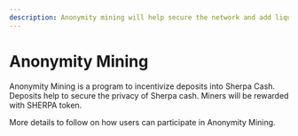 ```yaml
---
description: Anonymity mining will help secure the network and add liquidity to Sherpa Cash
---
```


# Anonymity Mining

Anonymity Mining is a program to incentivize deposits into Sherpa Cash. Deposits help to secure the privacy of Sherpa cash. Miners will be rewarded with SHERPA token.

More details to follow on how users can participate in Anonymity Mining.

